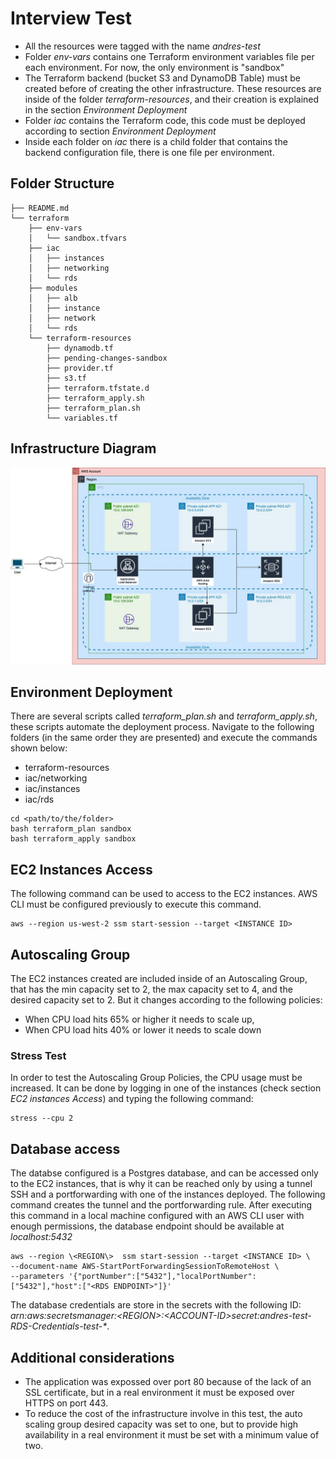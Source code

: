 # Interview Test

- All the resources were tagged with the name *andres-test*
- Folder *env-vars* contains one Terraform environment variables file per each environment. For now, the only environment is "sandbox"
- The Terraform backend (bucket S3 and DynamoDB Table) must be created before of creating the other infrastructure. These resources are inside of the folder *terraform-resources*, and their creation is explained in the section *Environment Deployment*
- Folder *iac* contains the Terraform code, this code must be deployed according to section *Environment Deployment*
- Inside each folder on *iac* there is a child folder that contains the backend configuration file, there is one file per environment.

## Folder Structure
```
├── README.md
└── terraform
    ├── env-vars
    │   └── sandbox.tfvars
    ├── iac
    │   ├── instances
    │   ├── networking
    │   └── rds
    ├── modules
    │   ├── alb
    │   ├── instance
    │   ├── network
    │   └── rds
    └── terraform-resources
        ├── dynamodb.tf
        ├── pending-changes-sandbox
        ├── provider.tf
        ├── s3.tf
        ├── terraform.tfstate.d
        ├── terraform_apply.sh
        ├── terraform_plan.sh
        └── variables.tf
```

## Infrastructure Diagram

![NAB Infrastructure](Documentation/InterviewBank.jpg "NAB Interview Infrastructure")


## Environment Deployment
There are several scripts called *terraform_plan.sh* and *terraform_apply.sh*, these scripts automate the deployment process. Navigate to the following folders (in the same order they are presented) and execute the commands shown below:

- terraform-resources
- iac/networking
- iac/instances
- iac/rds

```
cd <path/to/the/folder>
bash terraform_plan sandbox
bash terraform_apply sandbox
```

## EC2 Instances Access
The following command can be used to access to the EC2 instances. AWS CLI must be configured previously to execute this command.

```
aws --region us-west-2 ssm start-session --target <INSTANCE ID>
```

## Autoscaling Group 
The EC2 instances created are included inside of an Autoscaling Group, that has the min capacity set to 2, the max capacity set to 4, and the desired capacity set to 2. But it changes according to the following policies:
- When CPU load hits 65% or higher it needs to scale up, 
- When CPU load hits 40% or lower it needs to scale down

### Stress Test
In order to test the Autoscaling Group Policies, the CPU usage must be increased. It can be done by logging in one of the instances (check section *EC2 instances Access*) and typing the following command:

```
stress --cpu 2
```

## Database access
The databse configured is a Postgres database, and can be accessed only to the EC2 instances, that is why it can be reached only by using a tunnel SSH and a portforwarding with one of the instances deployed. The following command creates the tunnel and the portforwarding rule. After executing this command in a local machine configured with an AWS CLI user with enough permissions, the database endpoint should be available at *localhost:5432*

```
aws --region \<REGION\>  ssm start-session --target <INSTANCE ID> \
--document-name AWS-StartPortForwardingSessionToRemoteHost \
--parameters '{"portNumber":["5432"],"localPortNumber":["5432"],"host":["<RDS ENDPOINT>"]}'
```

The database credentials are store in the secrets with the following ID: *arn:aws:secretsmanager:\<REGION\>:\<ACCOUNT-ID\>secret\:andres-test-RDS-Credentials-test-\**.

## Additional considerations
- The application was expossed over port 80 because of the lack of an SSL certificate, but in a real environment it must be exposed over HTTPS on port 443.
- To reduce the cost of the infrastructure involve in this test, the auto scaling group desired capacity was set to one, but to provide high availability in a real environment it must be set with a minimum value of two.

